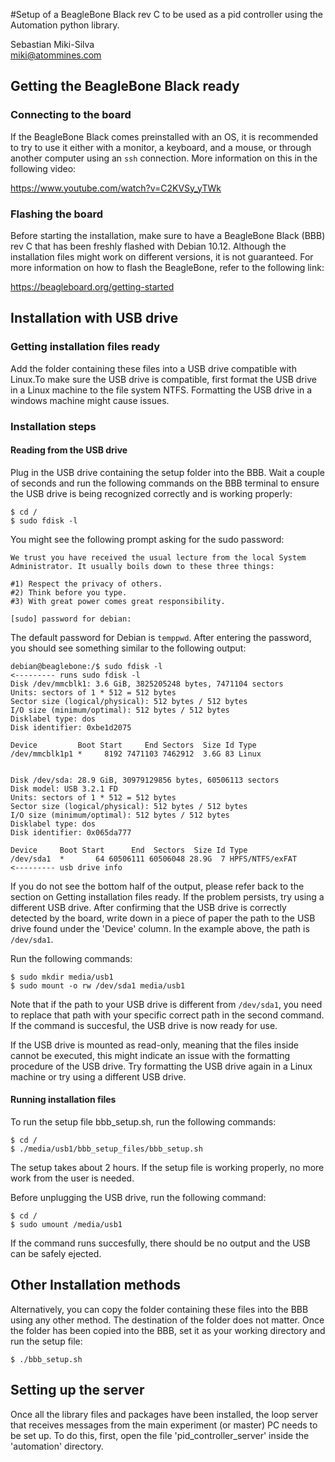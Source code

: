 #Setup of a BeagleBone Black rev C to be used as a pid controller using the Automation python library. 

Sebastian Miki-Silva \
miki@atommines.com


## Getting the BeagleBone Black ready

### Connecting to the board

If the BeagleBone Black comes preinstalled with an OS, it is recommended to try to use it either with a monitor, a 
keyboard, and a mouse, or through another computer using an `ssh` connection. More information on this in the following 
video:

https://www.youtube.com/watch?v=C2KVSy_yTWk


### Flashing the board

Before starting the installation, make sure to have a BeagleBone Black (BBB) rev C that has been freshly flashed with 
Debian 10.12. Although the installation files might work on different versions, it is not guaranteed. For more 
information on how to flash the BeagleBone, refer to the following link:

https://beagleboard.org/getting-started


## Installation with USB drive

### Getting installation files ready

Add the folder containing these files into a USB drive compatible with Linux.To make sure the USB drive is compatible, 
first format the USB drive in a Linux machine to the file system NTFS. Formatting the USB drive in a windows machine 
might cause issues.


### Installation steps

#### Reading from the USB drive

Plug in the USB drive containing the setup folder into the BBB. Wait a couple of seconds and run the following commands 
on the BBB terminal to ensure the USB drive is being recognized correctly and is working properly:

    $ cd /
    $ sudo fdisk -l

You might see the following prompt asking for the sudo password:

    We trust you have received the usual lecture from the local System
    Administrator. It usually boils down to these three things:

    #1) Respect the privacy of others.
    #2) Think before you type.
    #3) With great power comes great responsibility.

    [sudo] password for debian:
    
The default password for Debian is `temppwd`. After entering the password, you should see something similar to the 
following output:
    
    debian@beaglebone:/$ sudo fdisk -l                                        <--------- runs sudo fdisk -l
    Disk /dev/mmcblk1: 3.6 GiB, 3825205248 bytes, 7471104 sectors
    Units: sectors of 1 * 512 = 512 bytes
    Sector size (logical/physical): 512 bytes / 512 bytes
    I/O size (minimum/optimal): 512 bytes / 512 bytes
    Disklabel type: dos
    Disk identifier: 0xbe1d2075
    
    Device         Boot Start     End Sectors  Size Id Type
    /dev/mmcblk1p1 *     8192 7471103 7462912  3.6G 83 Linux
    
    
    Disk /dev/sda: 28.9 GiB, 30979129856 bytes, 60506113 sectors
    Disk model: USB 3.2.1 FD
    Units: sectors of 1 * 512 = 512 bytes
    Sector size (logical/physical): 512 bytes / 512 bytes
    I/O size (minimum/optimal): 512 bytes / 512 bytes
    Disklabel type: dos
    Disk identifier: 0x065da777
    
    Device     Boot Start      End  Sectors  Size Id Type
    /dev/sda1  *       64 60506111 60506048 28.9G  7 HPFS/NTFS/exFAT          <--------- usb drive info

If you do not see the bottom half of the output, please refer back to the section on Getting installation files ready. 
If the problem persists, try using a different USB drive.
After confirming that the USB drive is correctly detected by the board, write down in a piece of paper the path to the 
USB drive found under the 'Device' column. In the example above, the path is `/dev/sda1`. 

Run the following commands:

    $ sudo mkdir media/usb1
    $ sudo mount -o rw /dev/sda1 media/usb1

Note that if the path to your USB drive is different from `/dev/sda1`, you need to replace that path with your specific
correct path in the second command. If the command is succesful, the USB drive is now ready for use.

If the USB drive is mounted as read-only, meaning that the files inside cannot be executed, this might indicate an issue
with the formatting procedure of the USB drive. Try formatting the USB drive again in a Linux machine or try using a 
different USB drive.


#### Running installation files

To run the setup file bbb_setup.sh, run the following commands:

    $ cd /
    $ ./media/usb1/bbb_setup_files/bbb_setup.sh

The setup takes about 2 hours. If the setup file is working properly, no more work from the user is needed. 

Before unplugging the USB drive, run the following command:

    $ cd /
    $ sudo umount /media/usb1

If the command runs succesfully, there should be no output and the USB can be safely ejected. 


## Other Installation methods

Alternatively, you can copy the folder containing these files into the BBB using any other method. The destination of 
the folder does not matter. Once the folder has been copied into the BBB, set it as your working directory and run the 
setup file:

    $ ./bbb_setup.sh


## Setting up the server

Once all the library files and packages have been installed, the loop server that receives messages from the main
experiment (or master) PC needs to be set up. To do this, first, open the file 'pid_controller_server' inside the 
'automation' directory. 

